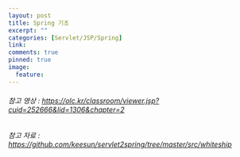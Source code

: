 ```yaml
---
layout: post
title: Spring 기초
excerpt: ""
categories: [Servlet/JSP/Spring]
link:
comments: true
pinned: true
image:
  feature:
---
```


###### 참고 영상 : https://olc.kr/classroom/viewer.jsp?cuid=252666&lid=1306&chapter=2
###### 참고 자료 : https://github.com/keesun/servlet2spring/tree/master/src/whiteship
